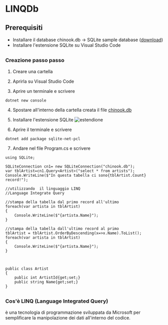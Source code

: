 # LINQDb
## Prerequisiti
* Installare il database chinook.db -> SQLite sample database ([download](https://www.sqlitetutorial.net/wp-content/uploads/2018/03/chinook.zip))
* Installare l'estensione SQLite su Visual Studio Code  
##
### Creazione passo passo
1. Creare una cartella

2. Aprirla su Visual Studio Code

3. Aprire un terminale e scrivere
  ```
  dotnet new console
  ```

4. Spostare all'interno della cartella creata il file [chinook.db](https://github.com/Sateoo/LINQDb/blob/main/README.md#prerequisiti)

5. Installare l'estensione SQLite
  ![estendione](https://kod90.com/wp-content/uploads/2022/09/sqlite-eklentisi-1024x487.png)

6. Aprire il terminale e scrivere
  ```
  dotnet add package sqlite-net-pcl
  ```

7. Andare nel file Program.cs e scrivere
  ```
  using SQLite;

  SQLiteConnection cn1= new SQLiteConnection("chinook.db");
  var tblArtist=cn1.Query<Artist>("select * from artists");
  Console.WriteLine($"In questa tabella ci sono{tblArtist.Count} record!");

  //utilizzando  il linguaggio LINQ
  //Language Integrate Query

  //stampa della tabella dal primo record all'ultimo
  foreach(var artista in tblArtist)
  {
      Console.WriteLine($"{artista.Name}");
  }

  //stampa della tabella dall'ultimo record al primo
  tblArtist = tblArtist.OrderByDescending(x=>x.Name).ToList();
  foreach(var artista in tblArtist)
  {
      Console.WriteLine($"{artista.Name}");
  }



  public class Artist
  {
      public int ArtistId{get;set;}
      public string Name{get;set;}
  }
  ```
##
### Cos'è LINQ (Language Integrated Query)
è una tecnologia di programmazione sviluppata da Microsoft per semplificare la manipolazione dei dati all'interno del codice.
